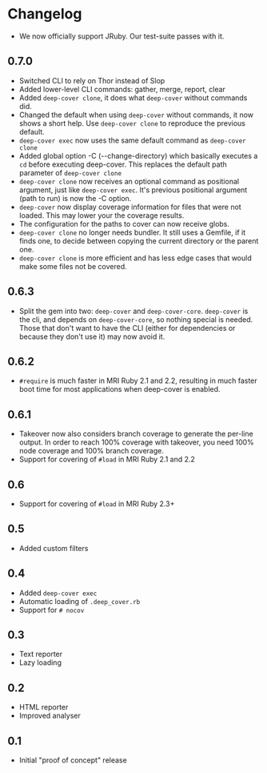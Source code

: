 # Changelog

* We now officially support JRuby. Our test-suite passes with it.

## 0.7.0

* Switched CLI to rely on Thor instead of Slop
* Added lower-level CLI commands: gather, merge, report, clear
* Added `deep-cover clone`, it does what `deep-cover` without commands did.
* Changed the default when using `deep-cover` without commands, it now shows a short help.
  Use `deep-cover clone` to reproduce the previous default.
* `deep-cover exec` now uses the same default command as `deep-cover clone`
* Added global option -C (--change-directory) which basically executes a `cd` before executing deep-cover.
  This replaces the default path parameter of `deep-cover clone`
* `deep-cover clone` now receives an optional command as positional argument, just like `deep-cover exec`.
  It's previous positional argument (path to run) is now the -C option.
* `deep-cover` now display coverage information for files that were not loaded. This may lower your the coverage results.
* The configuration for the paths to cover can now receive globs.
* `deep-cover clone` no longer needs bundler. It still uses a Gemfile, if it finds one, to decide between
  copying the current directory or the parent one.
* `deep-cover clone` is more efficient and has less edge cases that would make some files not be covered.

## 0.6.3

* Split the gem into two: `deep-cover` and `deep-cover-core`.
  `deep-cover` is the cli, and depends on `deep-cover-core`, so nothing special is needed.
  Those that don't want to have the CLI (either for dependencies or because they don't use it)
  may now avoid it.

## 0.6.2

* `#require` is much faster in MRI Ruby 2.1 and 2.2, resulting in much faster boot time for most applications when deep-cover is enabled.

## 0.6.1

* Takeover now also considers branch coverage to generate the per-line output.
  In order to reach 100% coverage with takeover, you need 100% node coverage and 100% branch coverage.
* Support for covering of `#load` in MRI Ruby 2.1 and 2.2

## 0.6

* Support for covering of `#load` in MRI Ruby 2.3+

## 0.5

* Added custom filters

## 0.4

* Added `deep-cover exec`
* Automatic loading of `.deep_cover.rb`
* Support for `# nocov`

## 0.3

* Text reporter
* Lazy loading

## 0.2

* HTML reporter
* Improved analyser

## 0.1

* Initial "proof of concept" release
